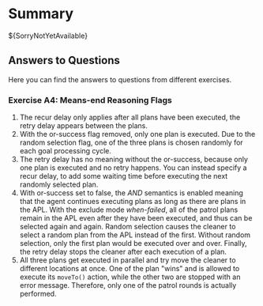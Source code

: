 # Summary

${SorryNotYetAvailable}

## Answers to Questions

Here you can find the answers to questions from different exercises.

### Exercise A4: Means-end Reasoning Flags

1. The recur delay only applies after all plans have been executed, the retry delay appears between the plans. 
2. With the or-success flag removed, only one plan is executed. Due to the random selection flag,
    one of the three plans is chosen randomly for each goal processing cycle.
3. The retry delay has no meaning without the or-success, because only one plan is executed and no retry happens.
    You can instead specify a recur delay, to add some waiting time before executing the next randomly selected plan.
4. With or-success set to false, the *AND* semantics is enabled meaning that the agent continues executing plans
    as long as there are plans in the APL. With the exclude mode *when-failed*, all of the patrol plans
    remain in the APL even after they have been executed, and thus can be selected again and again.
    Random selection causes the cleaner to select a random plan from the APL instead of the first. Without
    random selection, only the first plan would be executed over and over. Finally, the retry delay stops the cleaner
    after each execution of a plan.
5. All three plans get executed in parallel and try move the cleaner to different locations at once.
    One of the plan "wins" and is allowed to execute its `moveTo()` action, while the other two are stopped
    with an error message. Therefore, only one of the patrol rounds is actually performed.